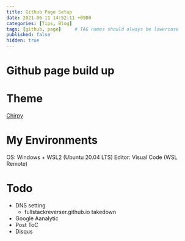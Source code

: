 ```yaml
---
title: Github Page Setup
date: 2021-06-11 14:52:11 +0900
categories: [Tips, Blog]
tags: [github, page]     # TAG names should always be lowercase
published: false
hidden: true
---
```


# Github page build up

# Theme
[Chirpy](http://jekyllthemes.org/themes/jekyll-theme-chirpy/)

# My Environments
OS: Windows + WSL2 (Ubuntu 20.04 LTS)
Editor: Visual Code (WSL Remote)

# Todo
- DNS setting
  - fullstackreverser.github.io takedown
- Google Aanalytic
- Post ToC
- Disqus
